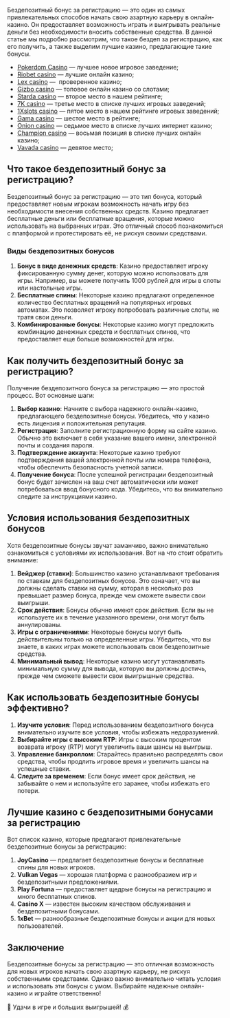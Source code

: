 Бездепозитный бонус за регистрацию — это один из самых привлекательных способов начать свою азартную карьеру в онлайн-казино. Он предоставляет возможность играть и выигрывать реальные деньги без необходимости вносить собственные средства. В данной статье мы подробно рассмотрим, что такое бездеп за регистрацию, как его получить, а также выделим лучшие казино, предлагающие такие бонусы.

* [Pokerdom Casino](https://brandplay.link/FwVc4f) — лучшее новое игровое заведение;
* [Riobet casino](https://brandplay.link/TnjsxFvH) — лучшие онлайн казино;
* [Lex casino](https://brandplay.link/VMqNXPFs) —  проверенное казино;
* [Gizbo casino](https://brandplay.link/rvzLrVLp) — топовое онлайн казино со слотами;
* [Starda casino](https://brandplay.link/HDcDrxLk) — второе место в нашем рейтинге;
* [7K casino](https://brandplay.link/dd46bNgD) — третье место в списке лучших игровых заведений;
* [1Xslots casino](https://brandplay.link/J2ZbqMPZ) — пятое место в нашем рейтинге игровых заведений;
* [Gama casino](https://brandplay.link/RD52jZbL) — шестое место в рейтинге;
* [Onion casino](https://brandplay.link/8LcS6Djb) — седьмое место в списке лучших интернет казино;
* [Champion casino](https://temon-gter.cfd/go/9n8?p56190p303844p3509t17502) — восьмая позиция в списке лучших онлайн казино;
* [Vavada casino](https://vavadapartner.pro/?promo=75590753-cc8b-4c4a-8d71-99b7a2293439-jud\&target=register) — девятое место;



## Что такое бездепозитный бонус за регистрацию?

Бездепозитный бонус за регистрацию — это тип бонуса, который предоставляет новым игрокам возможность начать игру без необходимости внесения собственных средств. Казино предлагает бесплатные деньги или бесплатные вращения, которые можно использовать на выбранных играх. Это отличный способ познакомиться с платформой и протестировать её, не рискуя своими средствами.

### Виды бездепозитных бонусов

1. **Бонус в виде денежных средств**: Казино предоставляет игроку фиксированную сумму денег, которую можно использовать для игры. Например, вы можете получить 1000 рублей для игры в слоты или настольные игры.
2. **Бесплатные спины**: Некоторые казино предлагают определенное количество бесплатных вращений на популярных игровых автоматах. Это позволяет игроку попробовать различные слоты, не тратя свои деньги.
3. **Комбинированные бонусы**: Некоторые казино могут предложить комбинацию денежных средств и бесплатных спинов, что предоставляет еще больше возможностей для игры.

## Как получить бездепозитный бонус за регистрацию?

Получение бездепозитного бонуса за регистрацию — это простой процесс. Вот основные шаги:

1. **Выбор казино**: Начните с выбора надежного онлайн-казино, предлагающего бездепозитные бонусы. Убедитесь, что у казино есть лицензия и положительная репутация.
2. **Регистрация**: Заполните регистрационную форму на сайте казино. Обычно это включает в себя указание вашего имени, электронной почты и создания пароля.
3. **Подтверждение аккаунта**: Некоторые казино требуют подтверждения вашей электронной почты или номера телефона, чтобы обеспечить безопасность учетной записи.
4. **Получение бонуса**: После успешной регистрации бездепозитный бонус будет зачислен на ваш счет автоматически или может потребоваться ввод бонусного кода. Убедитесь, что вы внимательно следите за инструкциями казино.

## Условия использования бездепозитных бонусов

Хотя бездепозитные бонусы звучат заманчиво, важно внимательно ознакомиться с условиями их использования. Вот на что стоит обратить внимание:

1. **Вейджер (ставки)**: Большинство казино устанавливают требования по ставкам для бездепозитных бонусов. Это означает, что вы должны сделать ставки на сумму, которая в несколько раз превышает размер бонуса, прежде чем сможете вывести свои выигрыши.
2. **Срок действия**: Бонусы обычно имеют срок действия. Если вы не используете их в течение указанного времени, они могут быть аннулированы.
3. **Игры с ограничениями**: Некоторые бонусы могут быть действительны только на определенные игры. Убедитесь, что вы знаете, в каких играх можете использовать свои бездепозитные средства.
4. **Минимальный вывод**: Некоторые казино могут устанавливать минимальную сумму для вывода, которую вы должны достичь, прежде чем сможете вывести свои выигрышные средства.

## Как использовать бездепозитные бонусы эффективно?

1. **Изучите условия**: Перед использованием бездепозитного бонуса внимательно изучите все условия, чтобы избежать недоразумений.
2. **Выбирайте игры с высоким RTP**: Игры с высоким процентом возврата игроку (RTP) могут увеличить ваши шансы на выигрыш.
3. **Управление банкроллом**: Старайтесь правильно распределять свои средства, чтобы продлить игровое время и увеличить шансы на успешные ставки.
4. **Следите за временем**: Если бонус имеет срок действия, не забывайте о нем и используйте его заранее, чтобы избежать его потери.

## Лучшие казино с бездепозитными бонусами за регистрацию

Вот список казино, которые предлагают привлекательные бездепозитные бонусы за регистрацию:

1. **JoyCasino** — предлагает бездепозитные бонусы и бесплатные спины для новых игроков.
2. **Vulkan Vegas** — хорошая платформа с разнообразием игр и бездепозитными предложениями.
3. **Play Fortuna** — предоставляет щедрые бонусы на регистрацию и много бесплатных спинов.
4. **Casino X** — известен высоким качеством обслуживания и бездепозитными бонусами.
5. **1xBet** — разнообразные бездепозитные бонусы и акции для новых пользователей.

## Заключение

Бездепозитные бонусы за регистрацию — это отличная возможность для новых игроков начать свою азартную карьеру, не рискуя собственными средствами. Однако важно внимательно читать условия и использовать эти бонусы с умом. Выбирайте надежные онлайн-казино и играйте ответственно!

🎉 Удачи в игре и больших выигрышей! 💰
